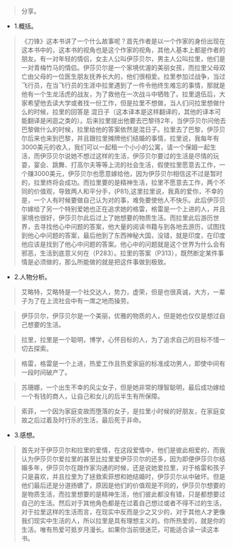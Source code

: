 >分享。

- 1.概括。

>《刀锋》这本书讲了一个什么故事呢？首先作者是以一个作家的身份出现在这本书中的，这本书的视角也是这个作家的视角，其他人基本上都是作者的朋友。有一对年轻的情侣，女主人公叫伊莎贝尔，男主人公叫拉里，他们是一对青梅竹马的情侣。伊莎贝尔是一个家境优渥的美丽女孩，而拉里父母双亡由父母的一位医生朋友抚养长大的，他们很相爱。拉里参加过战争，当过飞行员，在当飞行员的生涯中拉里遇到了一件令他终生难忘的事情，那就是他有一个生龙活虎的战友，为了救他在一次战斗中牺牲了。拉里退伍后，大家希望他去读大学或者找一份工作，但是拉里不想做，当人们问拉里想做什么的时候，拉里的回答是 混日子（这本译本是这样翻译的，其他的译本可能翻译是闲逛之类的）。后来拉里提出他要去巴黎待2年，当伊莎贝尔问他去巴黎做什么的时候，拉里给他的答案依然是混日子。拉里去了巴黎，伊莎贝尔后来也来到巴黎，并且跟拉里摊牌他们结婚的事情，拉里说，我每年有3000美元的收入，我们可以一起租一个小小的公寓，请一个保姆一起生活，而伊莎贝尔说她不想过这样的生活，伊莎贝尔要过的生活是尽情的玩耍，宴会、跳舞、打高尔夫等等上流的社会生活，假使拉里愿意去工作，一个赚3000美元，伊莎贝尔也愿意嫁给他，因为伊莎贝尔相信这不过是暂时的，拉里终将会成功。而拉里要的是精神生活，拉里不愿意去工作，两个不同的价值观，导致两人和平分手，(P81),这里拉里说，我真的爱你，不幸的是，一个人有时候要做自己认为对的事，难免要使他人不快乐。此后伊莎贝尔嫁给了另一个特别爱她也正在追求她的格雷，格雷是一个上进的人，并且家境也很好，伊莎贝尔此后过上了她想要的物质生活。而拉里此后游历世界，去寻找他心中问题的答案，他大量的阅读书籍与到各地去游历，试图找到他心中问题的答案，最后他到了东西神秘大国，没错，就是印度，在印度他应该是找到了他心中问题的答案。他心中的问题就是这个世界为什么会有邪恶，生活到底意义何在（P283）。拉里的答案（P313），既然断定某件事情是必须做的，那么所能做的就是把这件事做到极致。

- 2.人物分析。

>艾略特，艾略特是一个社交达人，势力，虚荣，但是也很真诚，大方，一辈子为了在上流社会中有一席之地而操劳。

>伊莎贝尔，伊莎贝尔是一个美丽，优雅的物质的人，但是她也仅仅是想过自己想要的生活。

>拉里，拉里是一个聪明，博学，心怀目标的人，为了追求自己的目标不惜一切去探索。

>格雷，格雷是一个上进，热爱工作且热爱家庭的标准成功男人，即使中间有一段时间破产了。

>苏珊娜，一个出生不幸的风尘女子，但是她非常的理智聪明，最后成功嫁给一个有钱的商人，让自己和女儿的后半生有所保障。

>索菲，一个因为家庭变故而堕落的女子，是拉里小时候的好朋友，在家庭变故之后过着及时行乐的生活，最后死于非命。

- 3.感想。

>首先对于伊莎贝尔和拉里的爱情，在这段爱情中，他们是彼此相爱的，而我认为伊莎贝尔爱拉里的甚至比拉里爱伊莎贝尔的还多，因为即便伊莎贝尔结婚多年，伊莎贝尔在跟作家沟通的时候，还是说她爱拉里，对于格雷和孩子只是喜欢，并且拉里为了拯救索菲想和她结婚时，伊莎贝尔从中破坏。但是他们最后还是分道扬镳了，原因是他们的价值观是不同的，伊莎贝尔想要的是物质生活，而拉里想要的是精神生活，他们彼此都没有错，只是都想要过自己的生活。然后对于其他角色都是在过着自己想过或者不得不过的生活，对于拉里这样的生活而言，在现实中反而是少之又少的，对于其他人才更像我们现实中生活的人，所以拉里是具有理想主义的。你所热爱的，就是你的生活。唯有热爱可抵岁月漫长。如果你当前很迷茫，可能适合读一读这本书。
